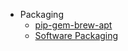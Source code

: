- Packaging 
    - [pip-gem-brew-apt](software_packaging.md)
    - [Software Packaging](software-packaging/README.md)

